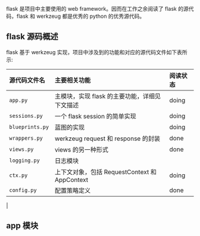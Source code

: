 
flask 是项目中主要使用的 web framework。因而在工作之余阅读了 flask 的源代码，flask 和 werkzeug 都是优秀的 python 的优秀源代码。

## flask 源码概述

flask 基于 werkzeug 实现，项目中涉及到的功能和对应的源代码文件如下表所示:

| 源代码文件名 | 主要相关功能 | 阅读状态 |
| :--- | :--- | :--- |
| `app.py` | 主模块，实现 flask 的主要功能，详细见下文描述 | doing |
| `sessions.py` | 一个 flask session 的简单实现 | doing |
| `blueprints.py` | 蓝图的实现 | doing |
| `wrappers.py` | werkzeug request 和 response 的封装 | done |
| `views.py` | views 的另一种形式 | done |
| `logging.py` | 日志模块 |
| `ctx.py` | 上下文对象，包括 RequestContext 和 AppContext | doing |
| `config.py` | 配置策略定义 | done |
|

## app 模块

